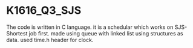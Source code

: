 # K1616_Q3_SJS
The code is written in C language.
it is a schedular which works on SJS-Shortest job first.
made using queue with linked list using structures as data.
used time.h header for clock.
